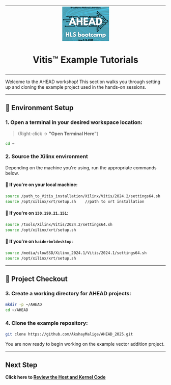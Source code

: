 <table class="sphinxhide" width="100%">
 <tr>
   <td align="center"><img src="./images/copy.png" width="30%"/><h1>Vitis™ Example Tutorials</h1>
   </td>
 </tr>
 <tr>
 <td>
 </td>
 </tr>
</table
# AHEAD Example Project: Vector Addition

Welcome to the AHEAD workshop! This section walks you through setting up and cloning the example project used in the hands-on sessions.

---

## 🔧 Environment Setup

### 1. Open a terminal in your desired workspace location:
> (Right-click → **"Open Terminal Here"**)

```bash
cd ~
```

### 2. Source the Xilinx environment

Depending on the machine you're using, run the appropriate commands below.

#### 🔹 If you're on your local machine:

```bash
source /path_to_Vitis_installation/Xilinx/Vitis/2024.2/settings64.sh
source /opt/xilinx/xrt/setup.sh    //path to xrt installation
```

#### 🔹 If you're on `130.199.21.151`:

```bash
source /tools/Xilinx/Vitis/2024.2/settings64.sh
source /opt/xilinx/xrt/setup.sh
```

#### 🔹 If you're on `haiderbnldesktop`:

```bash
source /media/slowSSD/Xilinx_2024.1/Vitis/2024.1/settings64.sh
source /opt/xilinx/xrt/setup.sh
```

---

## 📂 Project Checkout

### 3. Create a working directory for AHEAD projects:

```bash
mkdir -p ~/AHEAD
cd ~/AHEAD
```

### 4. Clone the example repository:

```bash
git clone https://github.com/AkshayMalige/AHEAD_2025.git
```

You are now ready to begin working on the example vector addition project.

---

## Next Step

  **Click here to [Review the Host and Kernel Code](./Part3.md)**
